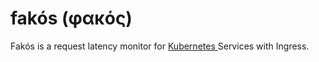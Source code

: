 # fakós (φακός)

Fakós is a request latency monitor for [ Kubernetes ](https://kubernetes.io/) Services with Ingress.

